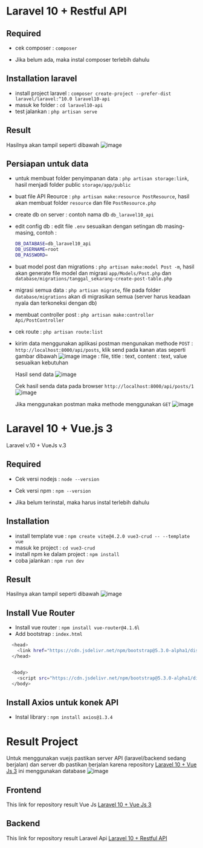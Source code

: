 # Laravel 10 + Restful API
## Required
- cek composer : `composer`

- Jika belum ada, maka instal composer terlebih dahulu

## Installation laravel
- install project laravel : `composer create-project --prefer-dist laravel/laravel:^10.0 laravel10-api`
- masuk ke folder : `cd laravel10-api`
- test jalankan : `php artisan serve`

## Result
Hasilnya akan tampil seperti dibawah
![image](https://github.com/omeans-team/installation-vuejs/assets/47584746/7428353a-c44b-413b-8723-e7313719f6db)

## Persiapan untuk data 
- untuk membuat folder penyimpanan data : `php artisan storage:link`, hasil menjadi folder public `storage/app/public`
- buat file API Reource : `php artisan make:resource PostResource`, hasil akan membuat folder `resource` dan file `PostResource.php`
- create db on server : contoh nama db `db_laravel10_api`
- edit config db : edit file `.env` sesuaikan dengan setingan db masing-masing,
  contoh :
  ```bash
  DB_DATABASE=db_laravel10_api
  DB_USERNAME=root
  DB_PASSWORD=
  ```
- buat model post dan migrations : `php artisan make:model Post -m`, hasil akan generate file model dan migrasi `app/Models/Post.php` dan `database/migrations/tanggal_sekarang-create-post-table.php`
- migrasi semua data : `php artisan migrate`, file pada folder `database/migrations` akan di migrasikan semua (server harus keadaan nyala dan terkoneksi dengan db)
- membuat controller post : `php artisan make:controller Api/PostController`
- cek route : `php artisan route:list`

- kirim data menggunakan aplikasi postman mengunakan methode `POST` : `http://localhost:8000/api/posts`, klik send pada kanan atas seperti gambar dibawah
  ![image](https://github.com/omeans-team/installation-vuejs/assets/47584746/87b50579-918c-48ea-9541-ba71755ff6e6)
  image : file, title : text, content : text, value sesuaikan kebutuhan

  Hasil send data
  ![image](https://github.com/omeans-team/installation-vuejs/assets/47584746/0f52d581-f74c-4233-9aee-275a3f158be8)

  Cek hasil senda data pada browser
  `http://localhost:8000/api/posts/1`
  ![image](https://github.com/omeans-team/installation-vuejs/assets/47584746/cdbec66f-58bd-4dc6-8b58-0a39e9524d58)

  Jika menggunakan postman maka methode menggunakan `GET`
  ![image](https://github.com/omeans-team/installation-vuejs/assets/47584746/9b373f4f-7941-4bfa-84bc-f724cfb7343e)



# Laravel 10 + Vue.js 3
Laravel v.10 + VueJs v.3

## Required
- Cek versi nodejs : `node --version`
- Cek versi npm : `npm --version`

- Jika belum terinstal, maka harus instal terlebih dahulu

## Installation
- install template vue : `npm create vite@4.2.0 vue3-crud -- --template vue`
- masuk ke project : `cd vue3-crud`
- install npm ke dalam project : `npm install`
- coba jalankan : `npm run dev`

## Result
Hasilnya akan tampil seperti dibawah
![image](https://github.com/omeans-team/installation-vuejs/assets/47584746/afe64c24-4f43-41ba-ae9e-32edced724ca)


## Install Vue Router
- Install vue router : `npm install vue-router@4.1.6`\
- Add bootstrap : `index.html`
```bash
  <head>
    <link href="https://cdn.jsdelivr.net/npm/bootstrap@5.3.0-alpha1/dist/css/bootstrap.min.css" rel="stylesheet">
  </head>
```
```bash

  <body>
    <script src="https://cdn.jsdelivr.net/npm/bootstrap@5.3.0-alpha1/dist/js/bootstrap.bundle.min.js"></script>
  </body>
```

## Install Axios untuk konek API
- Instal library : `npm install axios@1.3.4`

# Result Project
Untuk menggunakan vuejs pastikan server API (laravel/backend sedang berjalan) dan server db pastikan berjalan karena repository [Laravel 10 + Vue Js 3](https://github.com/omeans-team/laravel10-vuejs3) ini menggunakan database
![image](https://github.com/omeans-team/installation-vuejs/assets/47584746/3c52faa8-04c8-4d1a-ac3c-ebc90d58c403)


## Frontend
This link for repository result Vue Js [Laravel 10 + Vue Js 3](https://github.com/omeans-team/laravel10-vuejs3)
## Backend
This link for repository result Laravel Api [Laravel 10 + Restful API](https://github.com/omeans-team/laravel10-api)
